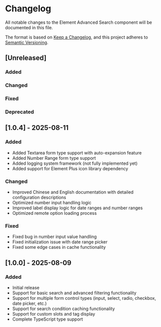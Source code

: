 # Changelog

All notable changes to the Element Advanced Search component will be documented in this file.

The format is based on [Keep a Changelog](https://keepachangelog.com/en/1.0.0/),
and this project adheres to [Semantic Versioning](https://semver.org/spec/v2.0.0.html).

## [Unreleased]

### Added

### Changed

### Fixed

### Deprecated

## [1.0.4] - 2025-08-11

### Added
- Added Textarea form type support with auto-expansion feature
- Added Number Range form type support
- Added logging system framework (not fully implemented yet)
- Added support for Element Plus icon library dependency

### Changed
- Improved Chinese and English documentation with detailed configuration descriptions
- Optimized number input handling logic
- Improved label display logic for date ranges and number ranges
- Optimized remote option loading process

### Fixed
- Fixed bug in number input value handling
- Fixed initialization issue with date range picker
- Fixed some edge cases in cache functionality

## [1.0.0] - 2025-08-09

### Added
- Initial release
- Support for basic search and advanced filtering functionality
- Support for multiple form control types (input, select, radio, checkbox, date picker, etc.)
- Support for search condition caching functionality
- Support for custom slots and tag display
- Complete TypeScript type support